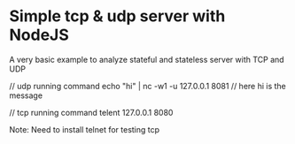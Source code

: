# Simple tcp & udp server with NodeJS
A very basic example to analyze stateful and stateless server with TCP and UDP


// udp running command echo "hi"  | nc -w1 -u 127.0.0.1 8081
// here hi is the message

// tcp running command telent 127.0.0.1 8080


Note: Need to install telnet for testing tcp
